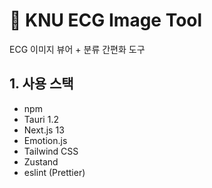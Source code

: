 # 💓 KNU ECG Image Tool
ECG 이미지 뷰어 + 분류 간편화 도구

## 1. 사용 스택
- npm
- Tauri 1.2
- Next.js 13
- Emotion.js
- Tailwind CSS
- Zustand
- eslint (Prettier)
